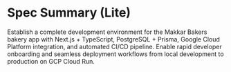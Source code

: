 # Spec Summary (Lite)

Establish a complete development environment for the Makkar Bakers bakery app with Next.js + TypeScript, PostgreSQL + Prisma, Google Cloud Platform integration, and automated CI/CD pipeline. Enable rapid developer onboarding and seamless deployment workflows from local development to production on GCP Cloud Run.
